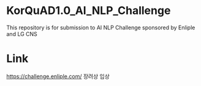 # KorQuAD1.0_AI_NLP_Challenge
This repository is for submission to AI NLP Challenge sponsored by Enliple and LG CNS

# Link
<https://challenge.enliple.com/> 장려상 입상
